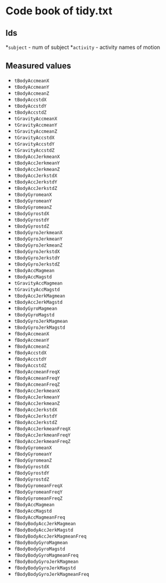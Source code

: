 # Code book of tidy.txt

## Ids
*`subject` - num of subject
*`activity` - activity names of motion

## Measured values
* `tBodyAccmeanX`
* `tBodyAccmeanY`
* `tBodyAccmeanZ`
* `tBodyAccstdX`
* `tBodyAccstdY`
* `tBodyAccstdZ`
* `tGravityAccmeanX`
* `tGravityAccmeanY`
* `tGravityAccmeanZ`
* `tGravityAccstdX`
* `tGravityAccstdY`
* `tGravityAccstdZ`
* `tBodyAccJerkmeanX`
* `tBodyAccJerkmeanY`
* `tBodyAccJerkmeanZ`
* `tBodyAccJerkstdX`
* `tBodyAccJerkstdY`
* `tBodyAccJerkstdZ`
* `tBodyGyromeanX`
* `tBodyGyromeanY`
* `tBodyGyromeanZ`
* `tBodyGyrostdX`
* `tBodyGyrostdY`
* `tBodyGyrostdZ`
* `tBodyGyroJerkmeanX`
* `tBodyGyroJerkmeanY`
* `tBodyGyroJerkmeanZ`
* `tBodyGyroJerkstdX`
* `tBodyGyroJerkstdY`
* `tBodyGyroJerkstdZ`
* `tBodyAccMagmean`
* `tBodyAccMagstd`
* `tGravityAccMagmean`
* `tGravityAccMagstd`
* `tBodyAccJerkMagmean`
* `tBodyAccJerkMagstd`
* `tBodyGyroMagmean`
* `tBodyGyroMagstd`
* `tBodyGyroJerkMagmean`
* `tBodyGyroJerkMagstd`
* `fBodyAccmeanX`
* `fBodyAccmeanY`
* `fBodyAccmeanZ`
* `fBodyAccstdX`
* `fBodyAccstdY`
* `fBodyAccstdZ`
* `fBodyAccmeanFreqX`
* `fBodyAccmeanFreqY`
* `fBodyAccmeanFreqZ`
* `fBodyAccJerkmeanX`
* `fBodyAccJerkmeanY`
* `fBodyAccJerkmeanZ`
* `fBodyAccJerkstdX`
* `fBodyAccJerkstdY`
* `fBodyAccJerkstdZ`
* `fBodyAccJerkmeanFreqX`
* `fBodyAccJerkmeanFreqY`
* `fBodyAccJerkmeanFreqZ`
* `fBodyGyromeanX`
* `fBodyGyromeanY`
* `fBodyGyromeanZ`
* `fBodyGyrostdX`
* `fBodyGyrostdY`
* `fBodyGyrostdZ`
* `fBodyGyromeanFreqX`
* `fBodyGyromeanFreqY`
* `fBodyGyromeanFreqZ`
* `fBodyAccMagmean`
* `fBodyAccMagstd`
* `fBodyAccMagmeanFreq`
* `fBodyBodyAccJerkMagmean`
* `fBodyBodyAccJerkMagstd`
* `fBodyBodyAccJerkMagmeanFreq`
* `fBodyBodyGyroMagmean`
* `fBodyBodyGyroMagstd`
* `fBodyBodyGyroMagmeanFreq`
* `fBodyBodyGyroJerkMagmean`
* `fBodyBodyGyroJerkMagstd`
* `fBodyBodyGyroJerkMagmeanFreq`

